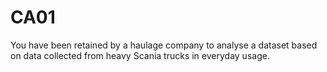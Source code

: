 # CA01
You have been retained by a haulage company to analyse a dataset based on data collected from heavy Scania trucks in everyday usage. 
